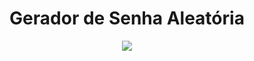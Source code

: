 <div align="center">
  <h1>Gerador de Senha Aleatória</h1>
  <img src="https://github.com/user-attachments/assets/c43a0706-aa5f-4e3d-8b6b-ead63923911c">
</div>
